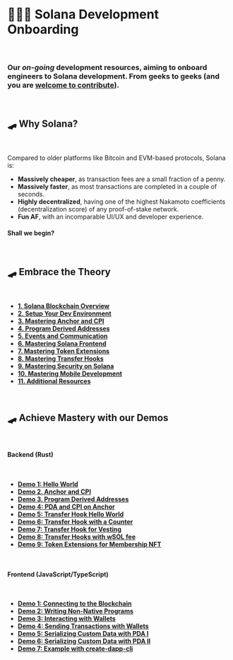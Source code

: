 # 👩🏽‍💻 Solana Development Onboarding

<br>

### Our *on-going* development resources, aiming to onboard engineers to Solana development. From geeks to geeks (and you are [welcome to contribute](./CONTRIBUTING.md)).

<br>

## 🛹 Why Solana?

<br>

Compared to older platforms like Bitcoin and EVM-based protocols, Solana is:

- **Massively cheaper**, as transaction fees are a small fraction of a penny.
- **Massively faster**, as most transactions are completed in a couple of seconds.
- **Highly decentralized**, having one of the highest Nakamoto coefficients (decentralization score) of any proof-of-stake network.
- **Fun AF**, with an incomparable UI/UX and developer experience.


#### Shall we begin?

<br>

## 🛹 Embrace the Theory

<br>

* **[1. Solana Blockchain Overview](chapters/01_intro.md)**
* **[2. Setup Your Dev Environment](chapters/02_dev_env.md)**
* **[3. Mastering Anchor and CPI](chapters/03_anchor.md)**
* **[4. Program Derived Addresses](chapters/04_pda.md)**
* **[5. Events and Communication](chapters/05_events.md)**
* **[6. Mastering Solana Frontend](chapters/06_frontend.md)**
* **[7. Mastering Token Extensions](chapters/07_token_extensions.md)**
* **[8. Mastering Transfer Hooks](chapters/08_transfer_hooks.md)**
* **[9. Mastering Security on Solana](chapters/09_security.md)**
* **[10. Mastering Mobile Development](chapters/10_mobile.md)**
* **[11. Additional Resources](chapters/11_additional_resources.md)**



<br>


## 🛹 Achieve Mastery with our Demos

<br>

#### Backend (Rust)

<br>

* **[Demo 1: Hello World](demos/backend/01_hello_world)**
* **[Demo 2. Anchor and CPI](demos/backend/02_anchor_cpi)**
* **[Demo 3. Program Derived Addresses](demos/backend/03_anchor_pda)**
* **[Demo 4: PDA and CPI on Anchor](demos/backend/04_pda_and_cpi)**
* **[Demo 5: Transfer Hook Hello World](demos/backend/05_transfer_hooks_extension)**
* **[Demo 6: Transfer Hook with a Counter](demos/backend/06_transfer_hooks_counter)**
* **[Demo 7: Transfer Hook for Vesting](demos/backend/07_transfer_hooks_vesting)**
* **[Demo 8: Transfer Hooks with wSOL fee](demos/backend/08_transfer_hooks_with_wSOL)**
* **[Demo 9: Token Extensions for Membership NFT](demos/backend/09_token_extensions)**

<br>

#### Frontend (JavaScript/TypeScript)

<br>

* **[Demo 1: Connecting to the Blockchain](demos/frontend/01_connecting_to_the_blockchain)**
* **[Demo 2: Writing Non-Native Programs](demos/frontend/02_non_native_programs)**
* **[Demo 3: Interacting with Wallets](demos/frontend/03_wallets_ping)**
* **[Demo 4: Sending Transactions with Wallets](demos/frontend/04_wallets_tx)**
* **[Demo 5: Serializing Custom Data with PDA I](demos/frontend/05_serialize_custom_data)**
* **[Demo 6: Serializing Custom Data with PDA II](demos/frontend/06_serialize_custom_data_II)**
* **[Demo 7: Example with create-dapp-cli](demos/frontend/07_create_dapp_cli)**

